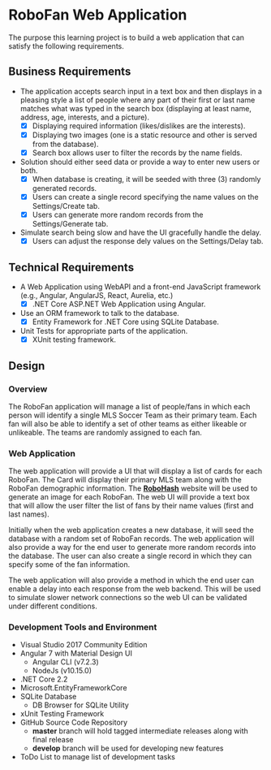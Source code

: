 # RoboFan Web Application
The purpose this learning project is to build a web application that can satisfy the following requirements.

## Business Requirements

- The application accepts search input in a text box and then displays in a pleasing style a list of people where any 
  part of their first or last name matches what was typed in the search box (displaying at least name, address, age, 
  interests, and a picture). 
    - [X] Displaying required information (likes/dislikes are the interests).   
    - [X] Displaying two images (one is a static resource and other is served from the database).
    - [X] Search box allows user to filter the records by the name fields.             
- Solution should either seed data or provide a way to enter new users or both.
    - [X] When database is creating, it will be seeded with three (3) randomly generated records.  
    - [X] Users can create a single record specifying the name values on the Settings/Create tab. 
    - [X] Users can generate more random records from the Settings/Generate tab.              
- Simulate search being slow and have the UI gracefully handle the delay.
    - [X] Users can adjust the response dely values on the Settings/Delay tab.   

## Technical Requirements
- A Web Application using WebAPI and a front-end JavaScript framework (e.g., Angular, AngularJS, React, Aurelia, etc.) 
    - [X] .NET Core ASP.NET Web Application using Angular.   
- Use an ORM framework to talk to the database.
    - [X] Entity Framework for .NET Core using SQLite Database.   
- Unit Tests for appropriate parts of the application.
    - [X] XUnit testing framework.   

## Design
### Overview
The RoboFan application will manage a list of people/fans in which each person will identify a single MLS Soccer
Team as their primary team.  Each fan will also be able to identify a set of other teams as either likeable or unlikeable.
The teams are randomly assigned to each fan.

### Web Application
The web application will provide a UI that will display a list of cards for each RoboFan.  The Card will display 
their primary MLS team along with the RoboFan demographic information.  The [**RoboHash**](https://robohash.org/) 
website will be used to generate an image for each RoboFan.  The web UI will provide a text box that will allow 
the user filter the list of fans by their name values (first and last names).

Initially when the web application creates a new database, it will seed the database with a random set of RoboFan
records.  The web application will also provide a way for the end user to generate more random records into the
database.  The user can also create a single record in which they can specify some of the fan information.

The web application will also provide a method in which the end user can enable a delay into each response
from the web backend.  This will be used to simulate slower network connections so the web UI can be validated
under different conditions.

### Development Tools and Environment
- Visual Studio 2017 Community Edition
- Angular 7 with Material Design UI
  - Angular CLI (v7.2.3)
  - NodeJs (v10.15.0)
- .NET Core 2.2
- Microsoft.EntityFrameworkCore
- SQLite Database
  - DB Browser for SQLite Utility
- xUnit Testing Framework
- GitHub Source Code Repository
  - **master** branch will hold tagged intermediate releases along with final release
  - **develop** branch will be used for developing new features
- ToDo List to manage list of development tasks
